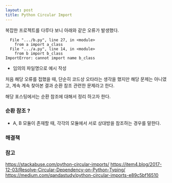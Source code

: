 ```yaml
---
layout: post
title: Python Circular Import
---
```

복잡한 프로젝트를 다루다 보니 아래와 같은 오류가 발생했다.

~~~
  File ".../b.py", line 27, in <module>
    from a import a_class
  File ".../a.py", line 14, in <module>
    from b import b_class
ImportError: cannot import name b_class
~~~
* 임의의 파일명으로 예시 작성

처음 해당 오류를 접했을 때, 단순히 코드상 오타라는 생각을 했지만 해당 문제는 아니였고,
계속 계속 찾아본 결과 순환 참조 관련한 문제라고 한다.

해당 포스팅에서는 순환 참조에 대해서 정리 하고자 한다.

### 순환 참조 ?

* A, B 모듈이 존재할 때, 각각의 모듈에서 서로 상대방을 참조하는 경우를 말한다.

### 해결책


### 참고

https://stackabuse.com/python-circular-imports/
https://item4.blog/2017-12-03/Resolve-Circular-Dependency-on-Python-Typing/
https://medium.com/qandastudy/python-circular-imports-e89c5bf16510
